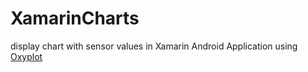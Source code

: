 # XamarinCharts
display chart with sensor values in Xamarin Android Application using <a href="https://oxyplot.github.io/">Oxyplot</a>
